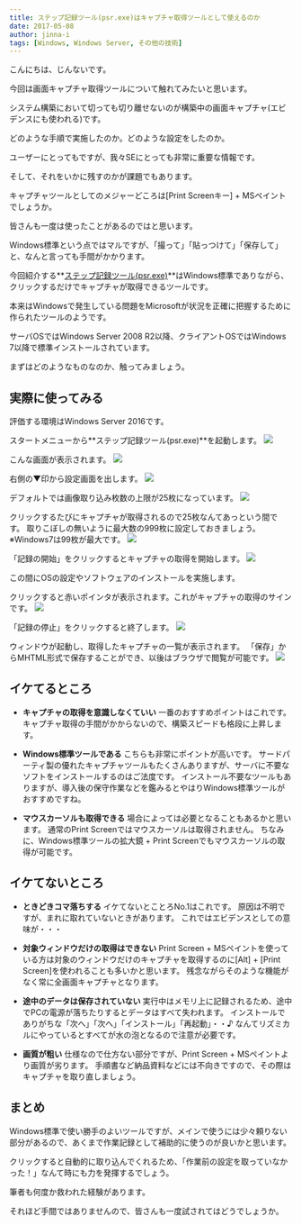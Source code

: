 ```yaml
---
title: ステップ記録ツール(psr.exe)はキャプチャ取得ツールとして使えるのか
date: 2017-05-08
author: jinna-i
tags: [Windows, Windows Server, その他の技術]
---
```


こんにちは、じんないです。

今回は画面キャプチャ取得ツールについて触れてみたいと思います。

システム構築において切っても切り離せないのが構築中の画面キャプチャ(エビデンスにも使われる)です。

どのような手順で実施したのか。どのような設定をしたのか。

ユーザーにとってもですが、我々SEにとっても非常に重要な情報です。

そして、それをいかに残すのかが課題でもあります。

キャプチャツールとしてのメジャーどころは[Print Screenキー] + MSペイントでしょうか。

皆さんも一度は使ったことがあるのではと思います。

Windows標準という点ではマルですが、「撮って」「貼っつけて」「保存して」と、なんと言っても手間がかかります。

今回紹介する**[ステップ記録ツール(psr.exe)](https://technet.microsoft.com/ja-jp/windows/dd941885.aspx)**はWindows標準でありながら、クリックするだけでキャプチャが取得できるツールです。

本来はWindowsで発生している問題をMicrosoftが状況を正確に把握するために作られたツールのようです。

サーバOSではWindows Server 2008 R2以降、クライアントOSではWindows 7以降で標準インストールされています。

まずはどのようなものなのか、触ってみましょう。


## 実際に使ってみる

評価する環境はWindows Server 2016です。

スタートメニューから**ステップ記録ツール(psr.exe)**を起動します。
![](images/psr-1.png)

こんな画面が表示されます。
![](images/psr-2.png)

右側の▼印から設定画面を出します。
![](images/psr-3.png)

デフォルトでは画像取り込み枚数の上限が25枚になっています。
![](images/psr-4.png)

クリックするたびにキャプチャが取得されるので25枚なんてあっという間です。
取りこぼしの無いように最大数の999枚に設定しておきましょう。
※Windows7は99枚が最大です。
![](images/psr-5.png)

「記録の開始」をクリックするとキャプチャの取得を開始します。
![](images/psr-6.png)

この間にOSの設定やソフトウェアのインストールを実施します。

クリックすると赤いポインタが表示されます。これがキャプチャの取得のサインです。
![](images/psr-7.png)

「記録の停止」をクリックすると終了します。
![](images/psr-8.png)

ウィンドウが起動し、取得したキャプチャの一覧が表示されます。
「保存」からMHTML形式で保存することができ、以後はブラウザで閲覧が可能です。
![](images/psr-9.png)



## イケてるところ

* **キャプチャの取得を意識しなくていい**
一番のおすすめポイントはこれです。
キャプチャ取得の手間がかからないので、構築スピードも格段に上昇します。

* **Windows標準ツールである**
こちらも非常にポイントが高いです。
サードパーティ製の優れたキャプチャツールもたくさんありますが、サーバに不要なソフトをインストールするのはご法度です。
インストール不要なツールもありますが、導入後の保守作業などを鑑みるとやはりWindows標準ツールがおすすめですね。
 
* **マウスカーソルも取得できる**
場合によっては必要となることもあるかと思います。
通常のPrint Screenではマウスカーソルは取得されません。
ちなみに、Windows標準ツールの拡大鏡 + Print Screenでもマウスカーソルの取得が可能です。


## イケてないところ

* **ときどきコマ落ちする**
イケてないとことろNo.1はこれです。
原因は不明ですが、まれに取れていないときがあります。
これではエビデンスとしての意味が・・・

* **対象ウィンドウだけの取得はできない**
Print Screen + MSペイントを使っている方は対象のウィンドウだけのキャプチャを取得するのに[Alt] + [Print Screen]を使われることも多いかと思います。
残念ながらそのような機能がなく常に全画面キャプチャとなります。

* **途中のデータは保存されていない**
実行中はメモリ上に記録されるため、途中でPCの電源が落ちたりするとデータはすべて失われます。
インストールでありがちな「次へ」「次へ」「インストール」「再起動」・・♪
なんてリズミカルにやっているとすべてが水の泡となるので注意が必要です。

* **画質が粗い**
仕様なので仕方ない部分ですが、Print Screen + MSペイントより画質が劣ります。
手順書など納品資料などには不向きですので、その際はキャプチャを取り直しましょう。


## まとめ

Windows標準で使い勝手のよいツールですが、メインで使うには少々頼りない部分があるので、あくまで作業記録として補助的に使うのが良いかと思います。

クリックすると自動的に取り込んでくれるため、「作業前の設定を取っていなかった！」なんて時にも力を発揮するでしょう。

筆者も何度か救われた経験があります。

それほど手間ではありませんので、皆さんも一度試されてはどうでしょうか。
